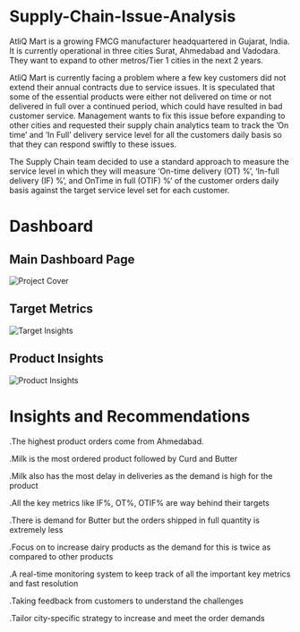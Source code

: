 # Supply-Chain-Issue-Analysis

AtliQ Mart is a growing FMCG manufacturer headquartered in Gujarat, India. It is currently operational in three cities Surat, Ahmedabad and Vadodara. They want to expand to other metros/Tier 1 cities in the next 2 years.

AtliQ Mart is currently facing a problem where a few key customers did not extend their annual contracts due to service issues. It is speculated that some of the essential products were either not delivered on time or not delivered in full over a continued period, which could have resulted in bad customer service. Management wants to fix this issue before expanding to other cities and requested their supply chain analytics team to track the ’On time’ and ‘In Full’ delivery service level for all the customers daily basis so that they can respond swiftly to these issues.

The Supply Chain team decided to use a standard approach to measure the service level in which they will measure ‘On-time delivery (OT) %’, ‘In-full delivery (IF) %’, and OnTime in full (OTIF) %’ of the customer orders daily basis against the target service level set for each customer.


# Dashboard

## Main Dashboard Page

![Project Cover](https://github.com/rajsaurav/Supply-Chain-Issue-Analysis/assets/35574674/0ca24191-882f-40ec-8825-7efe731c749c)


## Target Metrics

![Target Insights](https://github.com/rajsaurav/Supply-Chain-Issue-Analysis/assets/35574674/53b6718d-31a9-4759-ae82-50040e55e191)

## Product Insights

![Product Insights](https://github.com/rajsaurav/Supply-Chain-Issue-Analysis/assets/35574674/d9ce4ae8-99ce-4834-9b4e-d4e6c040c956)


# Insights and Recommendations

.The highest product orders come from Ahmedabad.

.Milk is the most ordered product followed by Curd and Butter

.Milk also has the most delay in deliveries as the demand is high for the product

.All the key metrics like IF%, OT%, OTIF% are way behind their targets

.There is demand for Butter but the orders shipped in full quantity is extremely less 

.Focus on to increase dairy products as the demand for this is twice as compared to other products 

.A real-time monitoring system to keep track of all the important key metrics and fast resolution

.Taking feedback from customers to understand the challenges

.Tailor city-specific strategy to increase and meet the order demands 




